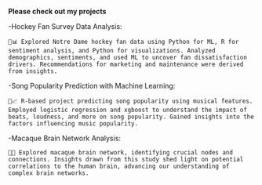 **Please check out my projects**

-Hockey Fan Survey Data Analysis:

	🏒📊 Explored Notre Dame hockey fan data using Python for ML, R for sentiment analysis, and Python for visualizations. Analyzed demographics, sentiments, and used ML to uncover fan dissatisfaction drivers. Recommendations for marketing and maintenance were derived from insights.

-Song Popularity Prediction with Machine Learning:

	🎵📈 R-based project predicting song popularity using musical features. Employed logistic regression and xgboost to understand the impact of beats, loudness, and more on song popularity. Gained insights into the factors influencing music popularity.

-Macaque Brain Network Analysis:

	🧠🔗 Explored macaque brain network, identifying crucial nodes and connections. Insights drawn from this study shed light on potential correlations to the human brain, advancing our understanding of complex brain networks.
